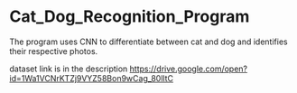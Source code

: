 # Cat_Dog_Recognition_Program
The program uses CNN to differentiate between cat and dog and identifies their respective photos.

dataset link is in the description
https://drive.google.com/open?id=1Wa1VCNrKTZj9VYZ58Bon9wCag_80lltC
